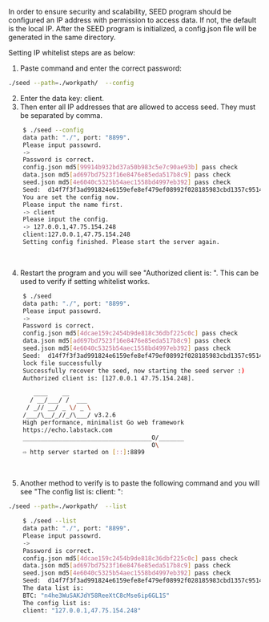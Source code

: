 In order to ensure security and scalability, SEED program should be configured an IP address with permission to access data. If not, the default is the local IP. After the SEED program is initialized, a config.json file will be generated in the same directory.

Setting IP whitelist steps are as below:

1. Paste command and enter the correct password:

```bash
./seed --path=./workpath/  --config
```

2. Enter the data key: client.
3. Then enter all IP addresses that are allowed to access seed. They must be separated by comma.

```bash
	$ ./seed --config
	data path: "./", port: "8899".
	Please input passowrd.
	->
	Password is correct.
	config.json md5[99914b932bd37a50b983c5e7c90ae93b] pass check
	data.json md5[ad697bd7523f16e8476e85eda517b8c9] pass check
	seed.json md5[4e6040c5325b54aec1558bd4997eb392] pass check
	Seed:  d14f7f3f3ad991824e6159efe8ef479ef08992f028185983cbd1357c95141a82
	You are set the config now.
	Please input the name first.
	-> client
	Please input the config.
	-> 127.0.0.1,47.75.154.248
	client:127.0.0.1,47.75.154.248
	Setting config finished. Please start the server again.
```
<br>

4. Restart the program and you will see "Authorized client is: ". This can be used to verify if setting whitelist works.

```bash
	$ ./seed
	data path: "./", port: "8899".
	Please input passowrd.
	->
	Password is correct.
	config.json md5[4dcae159c2454b9de818c36dbf225c0c] pass check
	data.json md5[ad697bd7523f16e8476e85eda517b8c9] pass check
	seed.json md5[4e6040c5325b54aec1558bd4997eb392] pass check
	Seed:  d14f7f3f3ad991824e6159efe8ef479ef08992f028185983cbd1357c95141a82
	lock file successfully
	Successfully recover the seed, now starting the seed server :)
	Authorized client is: [127.0.0.1 47.75.154.248].

	   ____    __
	  / __/___/ /  ___
	 / _// __/ _ \/ _ \
	/___/\__/_//_/\___/ v3.2.6
	High performance, minimalist Go web framework
	https://echo.labstack.com
	____________________________________O/_______
	                                    O\
	⇨ http server started on [::]:8899
```

<br>

5. Another method to verify is to paste the following command and you will see "The config list is: client: ": 

```bash
./seed --path=./workpath/  --list
```

```bash
	$ ./seed --list
	data path: "./", port: "8899".
	Please input passowrd.
	->
	Password is correct.
	config.json md5[4dcae159c2454b9de818c36dbf225c0c] pass check
	data.json md5[ad697bd7523f16e8476e85eda517b8c9] pass check
	seed.json md5[4e6040c5325b54aec1558bd4997eb392] pass check
	Seed:  d14f7f3f3ad991824e6159efe8ef479ef08992f028185983cbd1357c95141a82
	The data list is:
	BTC: "n4he3WuSAKJdY58ReeXtC8cMse6ip6GL1S"
	The config list is:
	client: "127.0.0.1,47.75.154.248"
```